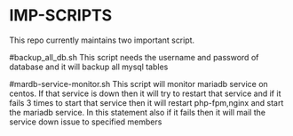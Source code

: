 # IMP-SCRIPTS
This repo currently maintains two important script.

#backup_all_db.sh
This script needs the username and password of database and it will backup all mysql tables

#mardb-service-monitor.sh
This script will monitor mariadb  service on centos. If that service is down then it will try to restart that service and if it fails 3 times to start  that service then it will restart php-fpm,nginx and start the mariadb service. In this statement also if it fails then it will mail the service down issue to specified members
